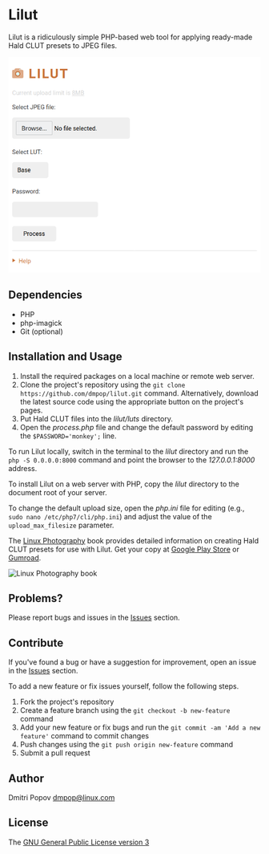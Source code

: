 # Lilut

Lilut is a ridiculously simple PHP-based web tool for applying ready-made Hald CLUT presets to JPEG files.

<img src="lilut.png" alt="Lilut">

## Dependencies

- PHP
- php-imagick
- Git (optional)

## Installation and Usage

1. Install the required packages on a local machine or remote web server.
2. Clone the project's repository using the `git clone https://github.com/dmpop/lilut.git` command. Alternatively, download the latest source code using the appropriate button on the project's pages.
3. Put Hald CLUT files into the _lilut/luts_ directory.
4. Open the _process.php_ file and change the default password by editing the `$PASSWORD='monkey';` line.

To run Lilut locally, switch in the terminal to the _lilut_ directory and  run the `php -S 0.0.0.0:8000` command and point the browser to the _127.0.0.1:8000_ address.

To install Lilut on a web server with PHP, copy the _lilut_ directory to the document root of your server.

To change the default upload size, open the _php.ini_ file for editing (e.g., `sudo nano /etc/php7/cli/php.ini`) and adjust the value of the `upload_max_filesize` parameter.

The [Linux Photography](https://gumroad.com/l/linux-photography) book provides detailed information  on creating Hald CLUT presets for use with Lilut. Get your copy at [Google Play Store](https://play.google.com/store/books/details/Dmitri_Popov_Linux_Photography?id=cO70CwAAQBAJ) or [Gumroad](https://gumroad.com/l/linux-photography).

<img src="https://i.imgur.com/wBgcfSk.jpg" title="Linux Photography book" width="200"/>

## Problems?

Please report bugs and issues in the [Issues](https://github.com/dmpop/lilut/issues) section.

## Contribute

If you've found a bug or have a suggestion for improvement, open an issue in the [Issues](https://github.com/dmpop/lilut/issues) section.

To add a new feature or fix issues yourself, follow the following steps.

1. Fork the project's repository
2. Create a feature branch using the `git checkout -b new-feature` command
3. Add your new feature or fix bugs and run the `git commit -am 'Add a new feature'` command to commit changes
4. Push changes using the `git push origin new-feature` command
5. Submit a pull request

## Author

Dmitri Popov [dmpop@linux.com](mailto:dmpop@linux.com)

## License

The [GNU General Public License version 3](http://www.gnu.org/licenses/gpl-3.0.en.html)
 
